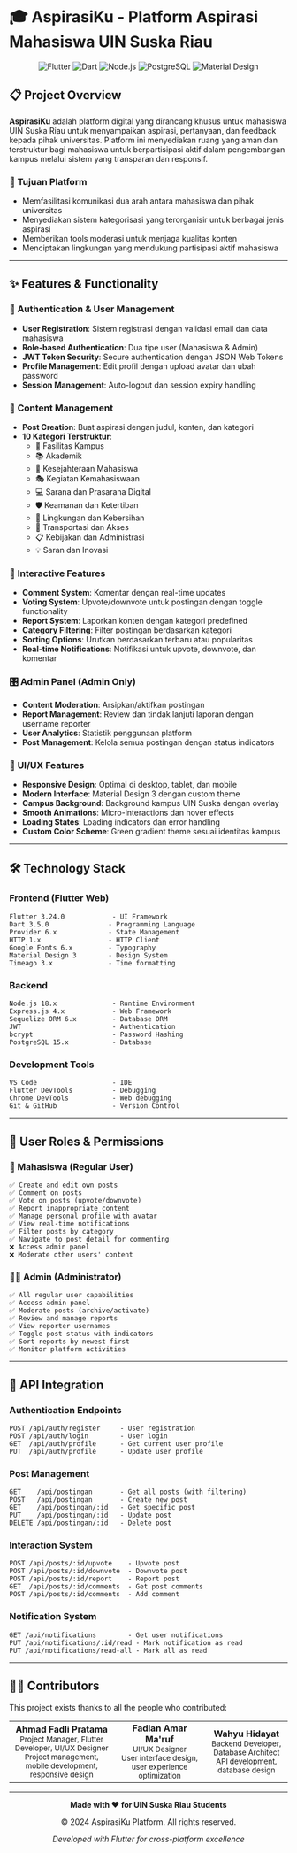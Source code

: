 # 🎓 AspirasiKu - Platform Aspirasi Mahasiswa UIN Suska Riau

<div align="center">
  <img src="https://img.shields.io/badge/Flutter-3.24.0-blue?style=for-the-badge&logo=flutter" alt="Flutter">
  <img src="https://img.shields.io/badge/Dart-3.5.0-blue?style=for-the-badge&logo=dart" alt="Dart">
  <img src="https://img.shields.io/badge/Node.js-18.x-green?style=for-the-badge&logo=node.js" alt="Node.js">
  <img src="https://img.shields.io/badge/PostgreSQL-15.x-blue?style=for-the-badge&logo=postgresql" alt="PostgreSQL">
  <img src="https://img.shields.io/badge/Material_Design-3.0-purple?style=for-the-badge&logo=material-design" alt="Material Design">
</div>

## 📋 **Project Overview**

**AspirasiKu** adalah platform digital yang dirancang khusus untuk mahasiswa UIN Suska Riau untuk menyampaikan aspirasi, pertanyaan, dan feedback kepada pihak universitas. Platform ini menyediakan ruang yang aman dan terstruktur bagi mahasiswa untuk berpartisipasi aktif dalam pengembangan kampus melalui sistem yang transparan dan responsif.

### 🎯 **Tujuan Platform**
- Memfasilitasi komunikasi dua arah antara mahasiswa dan pihak universitas
- Menyediakan sistem kategorisasi yang terorganisir untuk berbagai jenis aspirasi
- Memberikan tools moderasi untuk menjaga kualitas konten
- Menciptakan lingkungan yang mendukung partisipasi aktif mahasiswa

---

## ✨ **Features & Functionality**

### 🔐 **Authentication & User Management**
- **User Registration**: Sistem registrasi dengan validasi email dan data mahasiswa
- **Role-based Authentication**: Dua tipe user (Mahasiswa & Admin)
- **JWT Token Security**: Secure authentication dengan JSON Web Tokens
- **Profile Management**: Edit profil dengan upload avatar dan ubah password
- **Session Management**: Auto-logout dan session expiry handling

### 📝 **Content Management**
- **Post Creation**: Buat aspirasi dengan judul, konten, dan kategori
- **10 Kategori Terstruktur**:
  - 🏫 Fasilitas Kampus
  - 📚 Akademik
  - 💝 Kesejahteraan Mahasiswa
  - 🎭 Kegiatan Kemahasiswaan
  - 💻 Sarana dan Prasarana Digital
  - 🛡️ Keamanan dan Ketertiban
  - 🌱 Lingkungan dan Kebersihan
  - 🚌 Transportasi dan Akses
  - 📋 Kebijakan dan Administrasi
  - 💡 Saran dan Inovasi

### 💬 **Interactive Features**
- **Comment System**: Komentar dengan real-time updates
- **Voting System**: Upvote/downvote untuk postingan dengan toggle functionality
- **Report System**: Laporkan konten dengan kategori predefined
- **Category Filtering**: Filter postingan berdasarkan kategori
- **Sorting Options**: Urutkan berdasarkan terbaru atau popularitas
- **Real-time Notifications**: Notifikasi untuk upvote, downvote, dan komentar

### 🎛️ **Admin Panel (Admin Only)**
- **Content Moderation**: Arsipkan/aktifkan postingan
- **Report Management**: Review dan tindak lanjuti laporan dengan username reporter
- **User Analytics**: Statistik penggunaan platform
- **Post Management**: Kelola semua postingan dengan status indicators

### 🎨 **UI/UX Features**
- **Responsive Design**: Optimal di desktop, tablet, dan mobile
- **Modern Interface**: Material Design 3 dengan custom theme
- **Campus Background**: Background kampus UIN Suska dengan overlay
- **Smooth Animations**: Micro-interactions dan hover effects
- **Loading States**: Loading indicators dan error handling
- **Custom Color Scheme**: Green gradient theme sesuai identitas kampus

---

## 🛠️ **Technology Stack**

### **Frontend (Flutter Web)**
```
Flutter 3.24.0            - UI Framework
Dart 3.5.0               - Programming Language
Provider 6.x             - State Management
HTTP 1.x                 - HTTP Client
Google Fonts 6.x         - Typography
Material Design 3        - Design System
Timeago 3.x              - Time formatting
```

### **Backend**
```
Node.js 18.x              - Runtime Environment
Express.js 4.x            - Web Framework
Sequelize ORM 6.x         - Database ORM
JWT                       - Authentication
bcrypt                    - Password Hashing
PostgreSQL 15.x           - Database
```

### **Development Tools**
```
VS Code                   - IDE
Flutter DevTools          - Debugging
Chrome DevTools           - Web debugging
Git & GitHub              - Version Control
```

---

## 👥 **User Roles & Permissions**

### **👤 Mahasiswa (Regular User)**
```
✅ Create and edit own posts
✅ Comment on posts
✅ Vote on posts (upvote/downvote)
✅ Report inappropriate content
✅ Manage personal profile with avatar
✅ View real-time notifications
✅ Filter posts by category
✅ Navigate to post detail for commenting
❌ Access admin panel
❌ Moderate other users' content
```

### **👨‍💼 Admin (Administrator)**
```
✅ All regular user capabilities
✅ Access admin panel
✅ Moderate posts (archive/activate)
✅ Review and manage reports
✅ View reporter usernames
✅ Toggle post status with indicators
✅ Sort reports by newest first
✅ Monitor platform activities
```

---

## 🔌 **API Integration**

### **Authentication Endpoints**
```
POST /api/auth/register     - User registration
POST /api/auth/login        - User login
GET  /api/auth/profile      - Get current user profile
PUT  /api/auth/profile      - Update user profile
```

### **Post Management**
```
GET    /api/postingan       - Get all posts (with filtering)
POST   /api/postingan       - Create new post
GET    /api/postingan/:id   - Get specific post
PUT    /api/postingan/:id   - Update post
DELETE /api/postingan/:id   - Delete post
```

### **Interaction System**
```
POST /api/posts/:id/upvote    - Upvote post
POST /api/posts/:id/downvote  - Downvote post
POST /api/posts/:id/report    - Report post
GET  /api/posts/:id/comments  - Get post comments
POST /api/posts/:id/comments  - Add comment
```

### **Notification System**
```
GET /api/notifications        - Get user notifications
PUT /api/notifications/:id/read - Mark notification as read
PUT /api/notifications/read-all - Mark all as read
```

---

## 👨‍💻 **Contributors**

This project exists thanks to all the people who contributed:

<table>
  <tr>
    <td align="center">
      <strong>Ahmad Fadli Pratama</strong><br>
      <sub>Project Manager, Flutter Developer, UI/UX Designer</sub><br>
      <sub>Project management, mobile development, responsive design</sub>
    </td>
    <td align="center">
      <strong>Fadlan Amar Ma'ruf</strong><br>
      <sub>UI/UX Designer</sub><br>
      <sub>User interface design, user experience optimization</sub>
    </td>
    <td align="center">
      <strong>Wahyu Hidayat</strong><br>
      <sub>Backend Developer, Database Architect</sub><br>
      <sub>API development, database design</sub>
    </td>
  </tr>
</table>

---

<div align="center">
  <p><strong>Made with ❤️ for UIN Suska Riau Students</strong></p>
  <p>© 2024 AspirasiKu Platform. All rights reserved.</p>
  <p><em>Developed with Flutter for cross-platform excellence</em></p>
</div>
